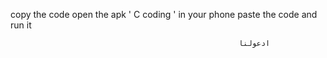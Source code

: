 copy the code
open the apk ' C coding ' in your phone
paste the code and run it
                                                  
                                                       ادعولنا
